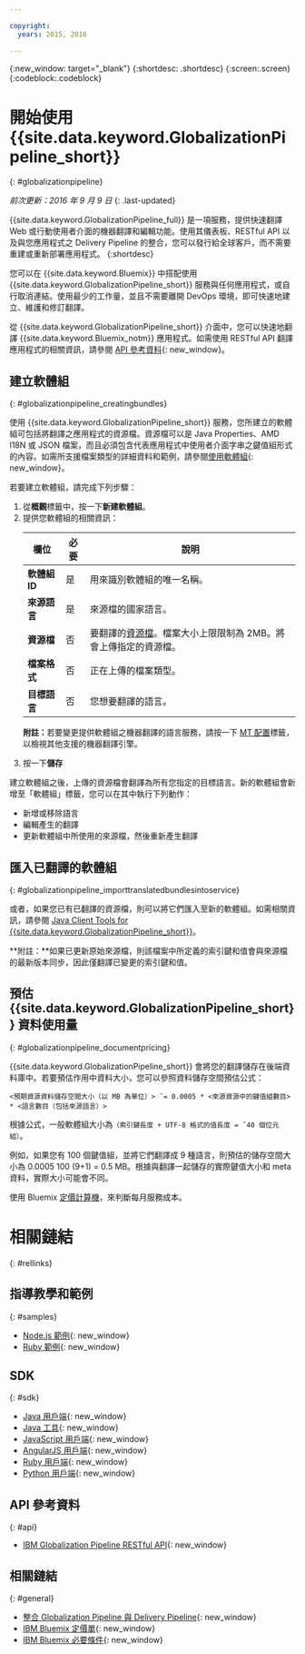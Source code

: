 ```yaml
---

copyright:
  years: 2015, 2016

---
```


{:new_window: target="_blank"}
{:shortdesc: .shortdesc}
{:screen:.screen}
{:codeblock:.codeblock}


# 開始使用 {{site.data.keyword.GlobalizationPipeline_short}}
{: #globalizationpipeline}

*前次更新：2016 年 9 月 9 日*
{: .last-updated}

{{site.data.keyword.GlobalizationPipeline_full}} 是一項服務，提供快速翻譯 Web 或行動使用者介面的機器翻譯和編輯功能。使用其儀表板、RESTful API 以及與您應用程式之 Delivery Pipeline 的整合，您可以發行給全球客戶，而不需要重建或重新部署應用程式。
{:shortdesc}

您可以在 {{site.data.keyword.Bluemix}} 中搭配使用 {{site.data.keyword.GlobalizationPipeline_short}} 服務與任何應用程式，或自行取消連結。使用最少的工作量，並且不需要離開 DevOps 環境，即可快速地建立、維護和修訂翻譯。

從 {{site.data.keyword.GlobalizationPipeline_short}} 介面中，您可以快速地翻譯 {{site.data.keyword.Bluemix_notm}} 應用程式。如需使用 RESTful API 翻譯應用程式的相關資訊，請參閱 [API 參考資料](https://gp-rest.ng.bluemix.net/translate/swagger/index.html){: new_window}。 


## 建立軟體組
{: #globalizationpipeline_creatingbundles}

使用 {{site.data.keyword.GlobalizationPipeline_short}} 服務，您所建立的軟體組可包括將翻譯之應用程式的資源檔。資源檔可以是 Java Properties、AMD I18N 或 JSON 檔案，而且必須包含代表應用程式中使用者介面字串之鍵值組形式的內容。如需所支援檔案類型的詳細資料和範例，請參閱[使用軟體組](./bundles.html){: new_window}。

若要建立軟體組，請完成下列步驟：

<ol>
<li>從<strong>概觀</strong>標籤中，按一下<strong>新建軟體組</strong>。</li>

<li>提供您軟體組的相關資訊：</li>
<table>
<thead>
<tr>
<th>欄位</th>
<th>必要</th>
<th>說明</th>
</tr>
</thead>
<tbody>
<tr>
<td><strong>軟體組 ID</strong></td>
<td>是</td>
<td>用來識別軟體組的唯一名稱。</td>
</tr>
<tr>
<td><strong>來源語言</strong></td>
<td>是</td>
<td>來源檔的國家語言。</td>
</tr>
<tr>
<td><strong>資源檔</strong></td>
<td>否</td>
<td>要翻譯的<a href=https://new-console.ng.bluemix.net/docs/services/GlobalizationPipeline/bundles.html>資源檔</a>。檔案大小上限限制為 2MB。將會上傳指定的資源檔。</td>
</tr>
<tr>
<td><strong>檔案格式</strong></td>
<td>否</td>
<td>正在上傳的檔案類型。</td>
</tr>
<tr>
<td><strong>目標語言</strong></td>
<td>否</td>
<td>您想要翻譯的語言。</td>
</tr>
</tbody>
</table>

<p><strong>附註：</strong>若要變更提供軟體組之機器翻譯的語言服務，請按一下 <a href=https://new-console.ng.bluemix.net/docs/services/GlobalizationPipeline/managing_translations.html#globalizationpipeline_service_to_service>MT 配置</a>標籤，以檢視其他支援的機器翻譯引擎。</p>

<li>按一下<strong>儲存</strong></li></ol>


建立軟體組之後，上傳的資源檔會翻譯為所有您指定的目標語言。新的軟體組會新增至「軟體組」標籤，您可以在其中執行下列動作：

* 新增或移除語言
* 編輯產生的翻譯
* 更新軟體組中所使用的來源檔，然後重新產生翻譯

## 匯入已翻譯的軟體組
{: #globalizationpipeline_importtranslatedbundlesintoservice}

或者，如果您已有已翻譯的資源檔，則可以將它們匯入至新的軟體組。如需相關資訊，請參閱 [Java Client Tools for {{site.data.keyword.GlobalizationPipeline_short}}](https://github.com/IBM-Bluemix/gp-java-tools)。

**附註：**如果已更新原始來源檔，則該檔案中所定義的索引鍵和值會與來源檔的最新版本同步，因此僅翻譯已變更的索引鍵和值。

## 預估 {{site.data.keyword.GlobalizationPipeline_short}} 資料使用量
{: #globalizationpipeline_documentpricing}

{{site.data.keyword.GlobalizationPipeline_short}} 會將您的翻譯儲存在後端資料庫中。若要預估作用中資料大小，您可以參照資料儲存空間預估公式：

`<預期資源資料儲存空間大小（以 MB 為單位）> ˜= 0.0005 * <來源資源中的鍵值組數目> * <語言數目（包括來源語言）>`

根據公式，一般軟體組大小為`（索引鍵長度 + UTF-8 格式的值長度 = ˜40 個位元組）`。

例如，如果您有 100 個鍵值組，並將它們翻譯成 9 種語言，則預估的儲存空間大小為 0.0005 100 (9+1) = 0.5 MB。根據與翻譯一起儲存的實際鍵值大小和 meta 資料，實際大小可能會不同。

使用 Bluemix [定價計算機](https://console.ng.bluemix.net/?direct=classic/#/pricing/cloudOEPaneId=pricing&paneId=pricingSheet&orgGuid=127a45f4-4461-4d5b-a26b-6dc2fdd1a3a2&spaceGuid=208fb1ff-413b-4fd9-9615-e8226062d0f3)，來判斷每月服務成本。


# 相關鏈結
{: #rellinks}
## 指導教學和範例
{: #samples}

* [Node.js 範例](https://github.com/IBM-Bluemix/gp-nodejs-sample){: new_window}
* [Ruby 範例](https://github.com/IBM-Bluemix/gp-ruby-sample){: new_window}

## SDK
{: #sdk}

* [Java 用戶端](https://github.com/IBM-Bluemix/gp-java-client){: new_window}
* [Java 工具](https://github.com/IBM-Bluemix/gp-java-tools){: new_window}
* [JavaScript 用戶端](https://github.com/IBM-Bluemix/gp-js-client){: new_window}
* [AngularJS 用戶端](https://github.com/IBM-Bluemix/gp-angular-client){: new_window}
* [Ruby 用戶端](https://github.com/IBM-Bluemix/gp-ruby-client){: new_window}
* [Python 用戶端](https://github.com/IBM-Bluemix/gp-python-client){: new_window}

## API 參考資料
{: #api}

* [IBM Globalization Pipeline RESTful API](https://gp-rest.ng.bluemix.net/translate/swagger/index.html){: new_window}

## 相關鏈結
{: #general}

* [整合 Globalization Pipeline 與 Delivery Pipeline](https://hub.jazz.net/docs/deploy_ext/#globalize){: new_window}
* [IBM Bluemix 定價單](https://www.ng.bluemix.net/#/pricing){: new_window}
* [IBM Bluemix 必要條件](https://developer.ibm.com/bluemix/support/#prereqs){: new_window}
